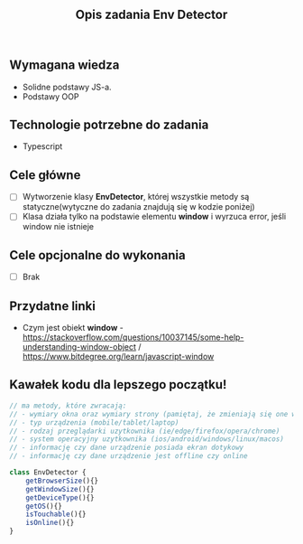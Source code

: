 <h2 align="center">Opis zadania Env Detector </h2>

<br>

## Wymagana wiedza

- Solidne podstawy JS-a.
- Podstawy OOP
 
## Technologie potrzebne do zadania

- Typescript 

## Cele główne

* [ ] Wytworzenie klasy **EnvDetector**, której wszystkie metody są statyczne(wytyczne do zadania znajdują się w kodzie poniżej)
* [ ] Klasa działa tylko na podstawie elementu **window** i wyrzuca error, jeśli window nie istnieje

## Cele opcjonalne do wykonania

* [ ] Brak

## Przydatne linki

- Czym jest obiekt **window** - https://stackoverflow.com/questions/10037145/some-help-understanding-window-object / https://www.bitdegree.org/learn/javascript-window

## Kawałek kodu dla lepszego początku!

```javascript
// ma metody, które zwracają:
// - wymiary okna oraz wymiary strony (pamiętaj, że zmieniają się one w przypadku window.resize)
// - typ urządzenia (mobile/tablet/laptop)
// - rodzaj przeglądarki uzytkownika (ie/edge/firefox/opera/chrome)
// - system operacyjny uzytkownika (ios/android/windows/linux/macos)
// - informację czy dane urządzenie posiada ekran dotykowy
// - informację czy dane urządzenie jest offline czy online

class EnvDetector {
    getBrowserSize(){}
    getWindowSize(){}
    getDeviceType(){}
    getOS(){}
    isTouchable(){}
    isOnline(){}
}
```
